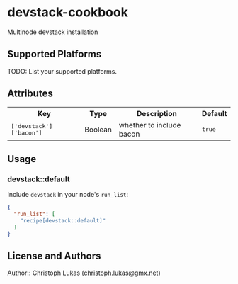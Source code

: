# devstack-cookbook

Multinode devstack installation

## Supported Platforms

TODO: List your supported platforms.

## Attributes

<table>
  <tr>
    <th>Key</th>
    <th>Type</th>
    <th>Description</th>
    <th>Default</th>
  </tr>
  <tr>
    <td><tt>['devstack']['bacon']</tt></td>
    <td>Boolean</td>
    <td>whether to include bacon</td>
    <td><tt>true</tt></td>
  </tr>
</table>

## Usage

### devstack::default

Include `devstack` in your node's `run_list`:

```json
{
  "run_list": [
    "recipe[devstack::default]"
  ]
}
```

## License and Authors

Author:: Christoph Lukas (<christoph.lukas@gmx.net>)
